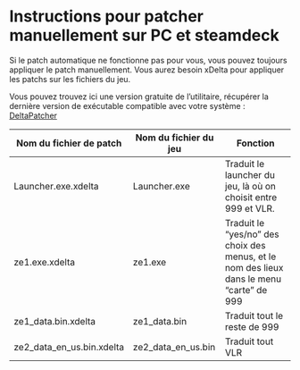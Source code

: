 # Instructions pour patcher manuellement sur PC et steamdeck

Si le patch automatique ne fonctionne pas pour vous, vous pouvez toujours appliquer le patch manuellement. Vous aurez besoin xDelta pour appliquer les patchs sur les fichiers du jeu.

Vous pouvez trouvez ici une version gratuite de l’utilitaire, récupérer la dernière version de exécutable compatible avec votre système : [DeltaPatcher](https://github.com/marco-calautti/DeltaPatcher/releases)


| Nom du fichier de patch       | Nom du fichier du jeu     | Fonction                                                                 |
|-------------------------------|---------------------------|-------------------------------------------------------------------------|
| Launcher.exe.xdelta           | Launcher.exe              | Traduit le launcher du jeu, là où on choisit entre 999 et VLR.          |
| ze1.exe.xdelta                | ze1.exe                   | Traduit le “yes/no” des choix des menus, et le nom des lieux dans le menu “carte” de 999 |
| ze1_data.bin.xdelta           | ze1_data.bin              | Traduit tout le reste de 999                                              |
| ze2_data_en_us.bin.xdelta     | ze2_data_en_us.bin        | Traduit tout VLR                                                          |
